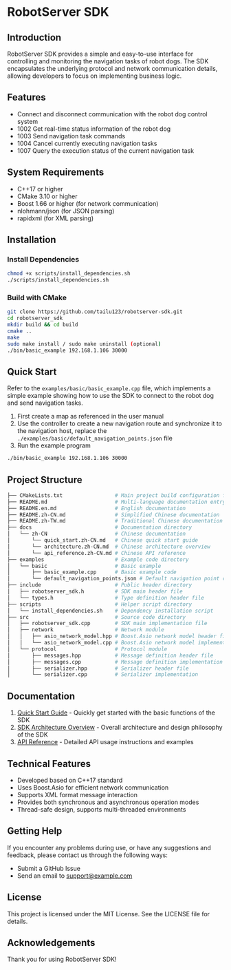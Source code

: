 # RobotServer SDK

## Introduction

RobotServer SDK provides a simple and easy-to-use interface for controlling and monitoring the navigation tasks of robot dogs. The SDK encapsulates the underlying protocol and network communication details, allowing developers to focus on implementing business logic.

## Features

- Connect and disconnect communication with the robot dog control system
- 1002 Get real-time status information of the robot dog
- 1003 Send navigation task commands
- 1004 Cancel currently executing navigation tasks
- 1007 Query the execution status of the current navigation task

## System Requirements

- C++17 or higher
- CMake 3.10 or higher
- Boost 1.66 or higher (for network communication)
- nlohmann/json (for JSON parsing)
- rapidxml (for XML parsing)

## Installation

### Install Dependencies

```bash
chmod +x scripts/install_dependencies.sh
./scripts/install_dependencies.sh
```

### Build with CMake

```bash
git clone https://github.com/tailu123/robotserver-sdk.git
cd robotserver_sdk
mkdir build && cd build
cmake ..
make
sudo make install / sudo make uninstall (optional)
./bin/basic_example 192.168.1.106 30000
```

## Quick Start

Refer to the `examples/basic/basic_example.cpp` file, which implements a simple example showing how to use the SDK to connect to the robot dog and send navigation tasks.

1. First create a map as referenced in the user manual
2. Use the controller to create a new navigation route and synchronize it to the navigation host, replace the `./examples/basic/default_navigation_points.json` file
3. Run the example program

```bash
./bin/basic_example 192.168.1.106 30000
```

## Project Structure

```bash
├── CMakeLists.txt                 # Main project build configuration file
├── README.md                      # Multi-language documentation entry point
├── README.en.md                   # English documentation
├── README.zh-CN.md                # Simplified Chinese documentation
├── README.zh-TW.md                # Traditional Chinese documentation
├── docs                           # Documentation directory
│   └── zh-CN                      # Chinese documentation
│       └── quick_start.zh-CN.md   # Chinese quick start guide
│       └── architecture.zh-CN.md  # Chinese architecture overview
│       └── api_reference.zh-CN.md # Chinese API reference
├── examples                       # Example code directory
│   └── basic                      # Basic example
│       ├── basic_example.cpp      # Basic example code
│       └── default_navigation_points.json # Default navigation point configuration
├── include                        # Public header directory
│   ├── robotserver_sdk.h          # SDK main header file
│   └── types.h                    # Type definition header file
├── scripts                        # Helper script directory
│   └── install_dependencies.sh    # Dependency installation script
├── src                            # Source code directory
│   ├── robotserver_sdk.cpp        # SDK main implementation file
│   ├── network                    # Network module
│   │   ├── asio_network_model.hpp # Boost.Asio network model header file
│   │   └── asio_network_model.cpp # Boost.Asio network model implementation
│   └── protocol                   # Protocol module
│       ├── messages.hpp           # Message definition header file
│       ├── messages.cpp           # Message definition implementation
│       ├── serializer.hpp         # Serializer header file
│       └── serializer.cpp         # Serializer implementation
```

## Documentation

1. [Quick Start Guide](docs/en/quick_start.en.md) - Quickly get started with the basic functions of the SDK
2. [SDK Architecture Overview](docs/en/architecture.en.md) - Overall architecture and design philosophy of the SDK
3. [API Reference](docs/en/api_reference.en.md) - Detailed API usage instructions and examples

## Technical Features

- Developed based on C++17 standard
- Uses Boost.Asio for efficient network communication
- Supports XML format message interaction
- Provides both synchronous and asynchronous operation modes
- Thread-safe design, supports multi-threaded environments

## Getting Help

If you encounter any problems during use, or have any suggestions and feedback, please contact us through the following ways:

- Submit a GitHub Issue
- Send an email to support@example.com

## License

This project is licensed under the MIT License. See the LICENSE file for details.

## Acknowledgements

Thank you for using RobotServer SDK!
